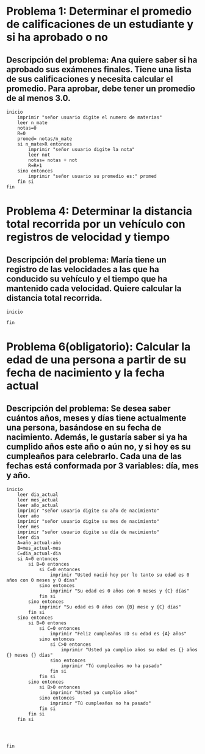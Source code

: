 # Problema 1: Determinar el promedio de calificaciones de un estudiante y si ha aprobado o no
## Descripción del problema: Ana quiere saber si ha aprobado sus exámenes finales. Tiene una lista de sus calificaciones y necesita calcular el promedio. Para aprobar, debe tener un promedio de al menos 3.0.
```
inicio
    imprimir "señor usuario digite el numero de materias"
    leer n_mate
    notas=0
    R=0
    promed= notas/n_mate
    si n_mate>R entonces
        imprimir "señor usuario digite la nota"
        leer not
        notas= notas + not
        R=R+1
    sino entonces
        imprimir "señor usuario su promedio es:" promed
    fin si
fin
```

# Problema 4: Determinar la distancia total recorrida por un vehículo con registros de velocidad y tiempo
## Descripción del problema: María tiene un registro de las velocidades a las que ha conducido su vehículo y el tiempo que ha mantenido cada velocidad. Quiere calcular la distancia total recorrida.
```
inicio
   
fin
```

# Problema 6(obligatorio): Calcular la edad de una persona a partir de su fecha de nacimiento y la fecha actual
## Descripción del problema: Se desea saber cuántos años, meses y días tiene actualmente una persona, basándose en su fecha de nacimiento. Además, le gustaría saber si ya ha cumplido años este año o aún no, y si hoy es su cumpleaños para celebrarlo. Cada una de las fechas está conformada por 3 variables: día, mes y año.
```
inicio
    leer dia_actual
    leer mes_actual
    leer año_actual
    imprimir "señor usuario digite su año de nacimiento"
    leer año
    imprimir "señor usuario digite su mes de nacimiento"
    leer mes
    imprimir "señor usuario digite su día de nacimiento"
    leer dia
    A=año_actual-año
    B=mes_actual-mes
    C=dia_actual-dia
    si A=0 entonces
        si B=0 entonces
            si C=0 entonces
                imprimir "Usted nació hoy por lo tanto su edad es 0 años con 0 meses y 0 días"
            sino entonces
                imprimir "Su edad es 0 años con 0 meses y {C} días" 
            fin si
        sino entonces
            imprimir "Su edad es 0 años con {B} mese y {C} días"
        fin si
    sino entonces
        si B=0 entones
            si C=0 entonces
                imprimir "Feliz cumpleaños :D su edad es {A} años"
            sino entonces
                si C>0 entonces
                    imprimir "Usted ya cumplio años su edad es {} años {} meses {} días"
                sino entonces
                    imprimir "Tú cumpleaños no ha pasado"
                fin si
            fin si
        sino entonces
            si B>0 entonces
                imprimir "Usted ya cumplio años"
            sino entonces
                imprimir "Tú cumpleaños no ha pasado"
            fin si
        fin si
    fin si


    

fin
```
